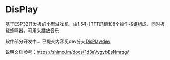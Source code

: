 # DisPlay
基于ESP32开发板的小型游戏机，由1.54寸TFT屏幕和8个操作按键组成，同时板载蜂鸣器，可用来播放音乐

软件部分开发中...
已提交内容见dev分支[DisPlay/dev](https://github.com/Fudan-EGA/DisPlay/tree/dev)

说明文档参考：https://shimo.im/docs/1d3aVygybEsNmrqg/ 

